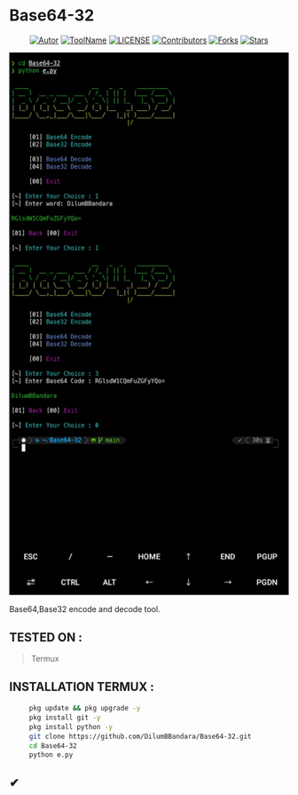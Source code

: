 # Base64-32
<p align="center">
<a href="https://github.com/DilumBBandara"><img title="Autor" src="https://img.shields.io/badge/Author-D.M.D.U.Bandara-blue?style=for-the-badge&logo=github"></a>
<a href="https://github.com/DilumBBandara/Base64-32"><img src="https://img.shields.io/badge/Base64--32-green?style=for-the-badge&logo=" alt="ToolName"></a>
<a href="https://github.com/DilumBBandara/Base64-32 "><img src="https://img.shields.io/github/license/DilumBBandara/Base64-32?style=for-the-badge&logo=appveyor" alt="LICENSE"></a>
<a href="https://github.com/DilumBBandara/Base64-32"><img src="https://img.shields.io/github/contributors/DilumBBandara/Base64-32?style=for-the-badge&logo=appveyor" alt="Contributors"></a>
<a href="https://github.com/DilumBBandara/Base64-32"><img src="https://img.shields.io/github/forks/DilumBBandara/Base64-32?style=for-the-badge&logo=appveyor" alt="Forks"></a>
<a href="https://github.com/DilumBBandara/Base64-32"><img src="https://img.shields.io/github/stars/DilumBBandara/Base64-32?style=for-the-badge&logo=appveyor" alt="Stars"></a>
</p>
<p align="center">
<a href="https://github.com/DilumBBandara/Base64-32"><img src="https://github.com/DilumBBandara/Base64-32/blob/main/base64,32.jpg"></a>
</p>

Base64,Base32 encode and decode tool.

## TESTED ON :

> Termux

## INSTALLATION TERMUX :
```bash
     pkg update && pkg upgrade -y
     pkg install git -y
     pkg install python -y
     git clone https://github.com/DilumBBandara/Base64-32.git
     cd Base64-32
     python e.py
```
## ✔
